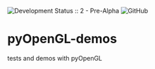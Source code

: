 ![Development Status :: 2 - Pre-Alpha](https://img.shields.io/badge/Development%20Status-Pre--Alpha-red) ![GitHub](https://img.shields.io/github/license/michiel007/pyOpenGL-demos)

# pyOpenGL-demos
tests and demos with pyOpenGL 
